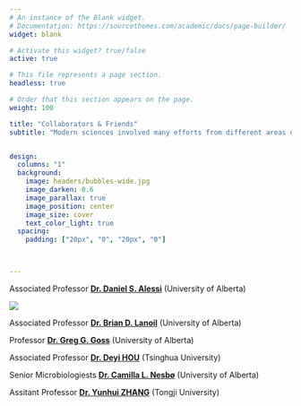 ```yaml
---
# An instance of the Blank widget.
# Documentation: https://sourcethemes.com/academic/docs/page-builder/
widget: blank

# Activate this widget? true/false
active: true

# This file represents a page section.
headless: true

# Order that this section appears on the page.
weight: 100

title: "Collaborators & Friends"
subtitle: "Modern sciences involved many efforts from different areas of knowledges, making life-long friends and collaboration is my philosophy to do good science."


design:
  columns: "1"
  background:
    image: headers/bubbles-wide.jpg
    image_darken: 0.6
    image_parallax: true
    image_position: center
    image_size: cover
    text_color_light: true
  spacing:
    padding: ["20px", "0", "20px", "0"]



---
```


Associated Professor [**Dr. Daniel S. Alessi**](http://alessilaboratory.com/) (University of Alberta)

<img src="media/image-asset.jpeg"> 

Associated Professor [**Dr. Brian D. Lanoil**](https://apps.ualberta.ca/directory/person/lanoil) (University of Alberta)

Professor [**Dr. Greg G. Goss**](http://grad.biology.ualberta.ca/goss/) (University of Alberta)

Associated Professor [**Dr. Deyi HOU**](https://www.tsinghua.edu.cn/enven/info/1052/1992.htm) (Tsinghua University)

Senior Microbiologiests [**Dr. Camilla L. Nesbø**](https://camillalnesbo.wordpress.com/) (University of Alberta)

Assitant Professor [**Dr. Yunhui ZHANG**]() (Tongji University)





